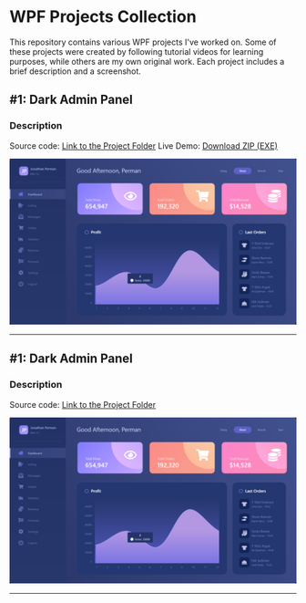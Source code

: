# WPF Projects Collection

This repository contains various WPF projects I've worked on. Some of these projects were created by following tutorial videos for learning purposes, while others are my own original work. Each project includes a brief description and a screenshot.

## \#1: Dark Admin Panel
### Description
Source code: [Link to the Project Folder](./WPF%20UI%20Samples%2002/WPF-Dark-Admin-Panel-master)
Live Demo: [Download ZIP (EXE)](https://github.com/yusufbuyruk/wpf-samples/releases/download/v1.0/ProjectName1.zip)

![Project1 Screenshot](portfolio/screenshots/live-charts-dark-admin-panel.png)

---

## \#1: Dark Admin Panel
### Description
Source code: [Link to the Project Folder](./WPF%20UI%20Samples%2002/WPF-Dark-Admin-Panel-master)

![Project1 Screenshot](portfolio/screenshots/live-charts-dark-admin-panel.png)

---


